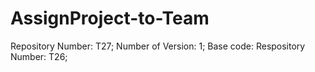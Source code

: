 # AssignProject-to-Team
Repository Number: T27; Number of Version: 1; Base code: Respository Number: T26;
